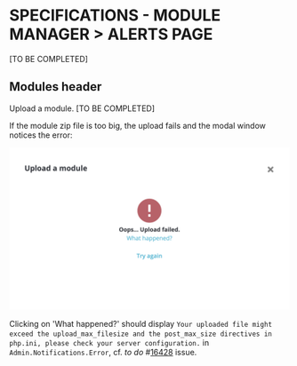 # **SPECIFICATIONS - MODULE MANAGER > ALERTS PAGE**


[TO BE COMPLETED]

## Modules header

Upload a module. [TO BE COMPLETED]

If the module zip file is too big, the upload fails and the modal window notices the error:

![Module upload failed](/img/Module-upload-failed-modal.png)

Clicking on 'What happened?' should display `Your uploaded file might exceed the upload_max_filesize and the post_max_size directives in php.ini, please check your server configuration.` in `Admin.Notifications.Error`, cf. _to do_ #[16428](https://github.com/PrestaShop/PrestaShop/issues/16428) issue.
